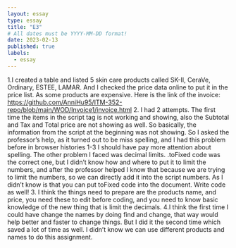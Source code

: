 ```yaml
---
layout: essay
type: essay
title: "E3"
# All dates must be YYYY-MM-DD format!
date: 2023-02-13
published: true
labels:
  - essay
---
```


1.I created a table and listed 5 skin care products called SK-II, CeraVe, Ordinary, ESTEE, LAMAR. And I checked the price data online to put it in the price list. As some products are expensive. 
Here is the link of the invoice:
https://github.com/AnniHu95/ITM-352-repo/blob/main/WOD/Invoice1/invoice.html
2. I had 2 attempts. The first time the items in the script tag is not working and showing, also the Subtotal and Tax and Total price are not showing as well. So basically, the information from the script at the beginning was not showing. So I asked the professor’s help, as it turned out to be miss spelling, and I had this problem before in browser histories 1-3 I should have pay more attention about spelling. The other problem I faced was decimal limits. .toFixed code was the correct one, but I didn’t know how and where to put it to limit the numbers, and after the professor helped I know that because we are trying to limit the numbers, so we can directly add it into the script numbers. As I didn’t know is that you can put toFixed code into the document. Write code as well!
3. I think the things need to prepare are the products name, and price, you need these to edit before coding, and you need to know basic knowledge of the new thing that is limit the decimals. 
4.I think the first time I could have change the names by doing find and change, that way would help better and faster to change things. But I did it the second time which saved a lot of time as well. I didn’t know we can use different products and names to do this assignment.
